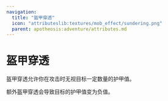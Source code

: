 ```yaml
---
navigation:
  title: "盔甲穿透"
  icon: "attributeslib:textures/mob_effect/sundering.png"
  parent: apotheosis:adventure/attributes.md
---
```


# 盔甲穿透

<Color id="blue">盔甲穿透</Color>允许你在攻击时无视目标一定数量的护甲值。

额外盔甲穿透会导致目标的护甲值变为负值。

